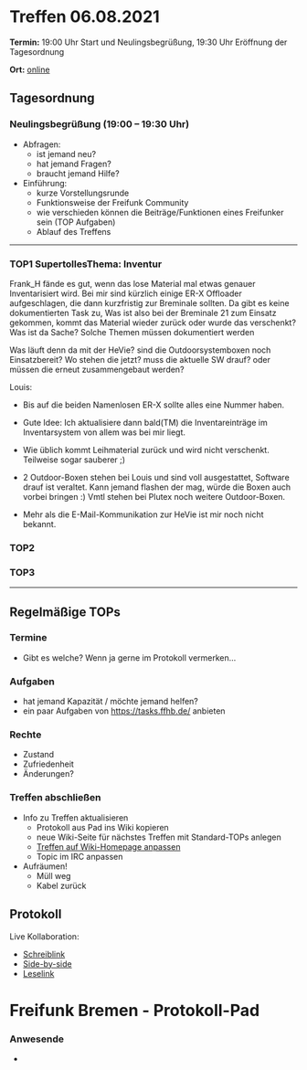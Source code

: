 # Treffen 06.08.2021

**Termin:** 19:00 Uhr Start und Neulingsbegrüßung, 19:30 Uhr Eröffnung der Tagesordnung

**Ort:** [online](https://bremen.freifunk.net/to/videokonf)

## Tagesordnung
### Neulingsbegrüßung (19:00 – 19:30 Uhr)

- Abfragen:
    - ist jemand neu?
    - hat jemand Fragen?
    - braucht jemand Hilfe?
- Einführung:
    - kurze Vorstellungsrunde
    - Funktionsweise der Freifunk Community
    - wie verschieden können die Beiträge/Funktionen eines Freifunker sein (TOP Aufgaben)
    - Ablauf des Treffens

---
### TOP1 SupertollesThema: Inventur
Frank_H fände es gut, wenn das lose Material mal etwas genauer Inventarisiert wird.
Bei mir sind kürzlich einige ER-X Offloader aufgeschlagen, die dann kurzfristig zur Breminale sollten.
Da gibt es keine dokumentierten Task zu, Was ist also bei der Breminale 21 zum Einsatz gekommen, kommt das Material wieder zurück oder wurde das verschenkt? Was ist da Sache? Solche Themen müssen dokumentiert werden

Was läuft denn da mit der HeVie? sind die Outdoorsystemboxen noch Einsatzbereit?
Wo stehen die jetzt? muss die aktuelle SW drauf? oder müssen die erneut zusammengebaut werden?

Louis:
- Bis auf die beiden Namenlosen ER-X sollte alles eine Nummer haben. 
- Gute Idee: Ich aktualisiere dann bald(TM) die Inventareinträge im Inventarsystem von allem was bei mir liegt.
- Wie üblich kommt Leihmaterial zurück und wird nicht verschenkt. Teilweise sogar sauberer ;)

- 2 Outdoor-Boxen stehen bei Louis und sind voll ausgestattet, Software drauf ist veraltet. Kann jemand flashen der mag, würde die Boxen auch vorbei bringen :) Vmtl stehen bei Plutex noch weitere Outdoor-Boxen.
- Mehr als die E-Mail-Kommunikation zur HeVie ist mir noch nicht bekannt.

### TOP2


### TOP3


---
## Regelmäßige TOPs

### Termine

- Gibt es welche? Wenn ja gerne im Protokoll vermerken...

### Aufgaben

- hat jemand Kapazität / möchte jemand helfen?
- ein paar Aufgaben von https://tasks.ffhb.de/ anbieten

### Rechte

- Zustand
- Zufriedenheit
- Änderungen?

### Treffen abschließen

- Info zu Treffen aktualisieren
  - Protokoll aus Pad ins Wiki kopieren
  - neue Wiki-Seite für nächstes Treffen mit Standard-TOPs anlegen
  - [Treffen auf Wiki-Homepage anpassen](https://wiki.bremen.freifunk.net/Home)
  - Topic im IRC anpassen
- Aufräumen!
  - Müll weg
  - Kabel zurück

## Protokoll

Live Kollaboration:

* [Schreiblink](https://hackmd.io/AwDgnA7ATArKC0BGGBjAzPALAUzSeARgYgGzxQAmEFFwiKBEKAhkA===?edit)
* [Side-by-side](https://hackmd.io/AwDgnA7ATArKC0BGGBjAzPALAUzSeARgYgGzxQAmEFFwiKBEKAhkA===?both)
* [Leselink](https://hackmd.io/AwDgnA7ATArKC0BGGBjAzPALAUzSeARgYgGzxQAmEFFwiKBEKAhkA===?view)

# Freifunk Bremen - Protokoll-Pad

### Anwesende
- 